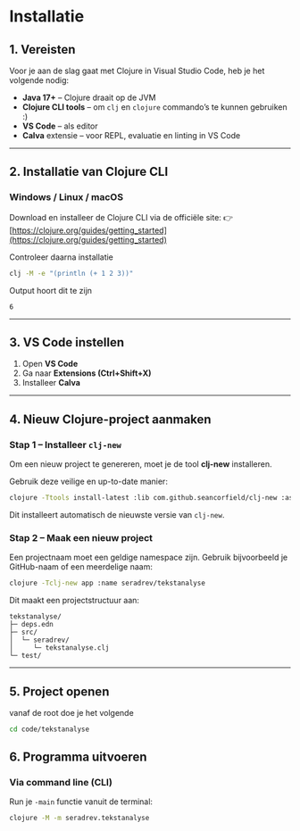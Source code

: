 
# Installatie

## 1. Vereisten

Voor je aan de slag gaat met Clojure in Visual Studio Code, heb je het volgende nodig:

* **Java 17+** – Clojure draait op de JVM
* **Clojure CLI tools** – om `clj` en `clojure` commando’s te kunnen gebruiken :)
* **VS Code** – als editor
* **Calva** extensie – voor REPL, evaluatie en linting in VS Code

---

## 2. Installatie van Clojure CLI

### Windows / Linux / macOS

Download en installeer de Clojure CLI via de officiële site:
👉 [https://clojure.org/guides/getting_started](https://clojure.org/guides/getting_started)

Controleer daarna installatie

```bash
clj -M -e "(println (+ 1 2 3))"
```

Output hoort dit te zijn

```
6
```

---

## 3. VS Code instellen

1. Open **VS Code**
2. Ga naar **Extensions (Ctrl+Shift+X)**
3. Installeer **Calva** 

---

## 4. Nieuw Clojure-project aanmaken

### Stap 1 – Installeer `clj-new`

Om een nieuw project te genereren, moet je de tool **clj-new** installeren.

Gebruik deze veilige en up-to-date manier:

```bash
clojure -Ttools install-latest :lib com.github.seancorfield/clj-new :as clj-new
```

Dit installeert automatisch de nieuwste versie van `clj-new`.



### Stap 2 – Maak een nieuw project

Een projectnaam moet een geldige namespace zijn. Gebruik bijvoorbeeld je GitHub-naam of een meerdelige naam:

```bash
clojure -Tclj-new app :name seradrev/tekstanalyse
```

Dit maakt een projectstructuur aan:

```
tekstanalyse/
├─ deps.edn
├─ src/
│  └─ seradrev/
│     └─ tekstanalyse.clj
└─ test/
```

---

## 5. Project openen 
vanaf de root doe je het volgende
```bash
cd code/tekstanalyse
```

## 6. Programma uitvoeren

### Via command line (CLI)

Run je `-main` functie vanuit de terminal:

```bash
clojure -M -m seradrev.tekstanalyse 
```


